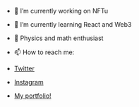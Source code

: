 
- 🔭 I’m currently working on NFTu

- 🌱 I’m currently learning React and Web3

- 🧪 Physics and math enthusiast

- 📫 How to reach me:
- [Twitter](https://twitter.com/diego03825)
- [Instagram](https://www.instagram.com/diego.jsx/)
- [My portfolio!](https://portfolio-five-roan-45.vercel.app/)

